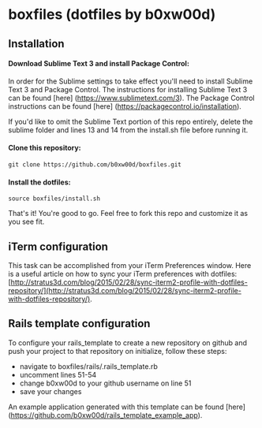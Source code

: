 # boxfiles (dotfiles by b0xw00d)

## Installation

#### Download Sublime Text 3 and install Package Control:
In order for the Sublime settings to take effect you'll need to install Sublime Text 3 and Package Control.  The instructions for installing Sublime Text 3 can be found [here] (https://www.sublimetext.com/3).  The Package Control instructions can be found [here] (https://packagecontrol.io/installation).

If you'd like to omit the Sublime Text portion of this repo entirely, delete the sublime folder and lines 13 and 14 from the install.sh file before running it.

#### Clone this repository:

`git clone https://github.com/b0xw00d/boxfiles.git`

#### Install the dotfiles:

`source boxfiles/install.sh`

That's it!  You're good to go.  Feel free to fork this repo and customize it as you see fit.

## iTerm configuration

This task can be accomplished from your iTerm Preferences window.  Here is a useful article on how to sync your iTerm preferences with dotfiles:  [http://stratus3d.com/blog/2015/02/28/sync-iterm2-profile-with-dotfiles-repository/](http://stratus3d.com/blog/2015/02/28/sync-iterm2-profile-with-dotfiles-repository/).

## Rails template configuration

To configure your rails_template to create a new repository on github and push your project to that repository on initialize, follow these steps:

- navigate to boxfiles/rails/.rails_template.rb
- uncomment lines 51-54
- change b0xw00d to your github username on line 51
- save your changes

An example application generated with this template can be found [here] (https://github.com/b0xw00d/rails_template_example_app).
